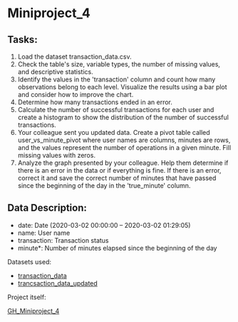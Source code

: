 # Miniproject_4

## Tasks:

1. Load the dataset transaction_data.csv.
2. Check the table's size, variable types, the number of missing values, and descriptive statistics.
3. Identify the values in the 'transaction' column and count how many observations belong to each level. Visualize the results using a bar plot and consider how to improve the chart.
4. Determine how many transactions ended in an error.
5. Calculate the number of successful transactions for each user and create a histogram to show the distribution of the number of successful transactions.
6. Your colleague sent you updated data. Create a pivot table called user_vs_minute_pivot where user names are columns, minutes are rows, and the values represent the number of operations in a given minute. Fill missing values with zeros.
7. Analyze the graph presented by your colleague. Help them determine if there is an error in the data or if everything is fine. If there is an error, correct it and save the correct number of minutes that have passed since the beginning of the day in the 'true_minute' column.

## Data Description:

- date: Date (2020-03-02 00:00:00 – 2020-03-02 01:29:05)
- name: User name
- transaction: Transaction status
- minute*: Number of minutes elapsed since the beginning of the day

Datasets used:

- [transaction_data](https://github.com/Horiz0nT/Miniproject_4/blob/main/transaction_data.csv)
- [trancsaction_data_updated](https://github.com/Horiz0nT/Miniproject_4/blob/main/transaction_data_updated.csv)

Project itself:

[GH_Miniproject_4](https://github.com/Horiz0nT/Miniproject_4/blob/main/GH_miniproject_4.ipynb)

